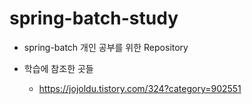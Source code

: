 # spring-batch-study

* spring-batch 개인 공부를 위한 Repository

* 학습에 참조한 곳들
    * https://jojoldu.tistory.com/324?category=902551
